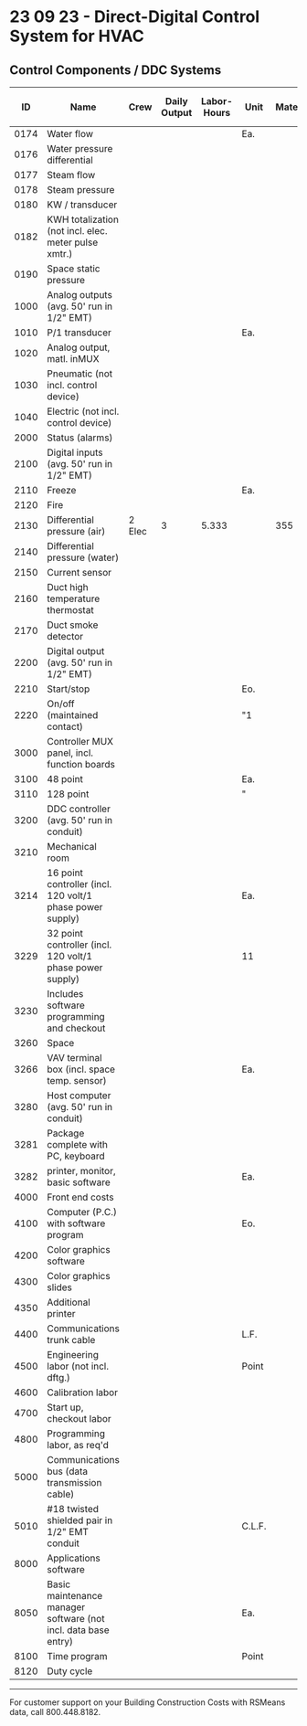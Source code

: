 # 23 09 23 - Direct-Digital Control System for HVAC

## Control Components / DDC Systems

| ID    | Name                                                                 | Crew   | Daily Output | Labor-Hours | Unit     | Material | Labor | Equipment | Total  | Total Incl O&P |
|-------|----------------------------------------------------------------------|--------|--------------|-------------|----------|----------|-------|-----------|--------|----------------|
| 0174  | Water flow                                                           |        |              |             | Ea.      |          |       |           | 3,450  | 3,450          |
| 0176  | Water pressure differential                                          |        |              |             |          |          |       |           | 975    | 975            |
| 0177  | Steam flow                                                           |        |              |             |          |          |       |           | 2,400  | 2,400          |
| 0178  | Steam pressure                                                       |        |              |             |          |          |       |           | 1,025  | 1,025          |
| 0180  | KW / transducer                                                      |        |              |             |          |          |       |           | 1,350  | 1,350          |
| 0182  | KWH totalization (not incl. elec. meter pulse xmtr.)                 |        |              |             |          |          |       |           | 625    | 625            |
| 0190  | Space static pressure                                                |        |              |             |          |          |       |           | 1,075  | 1,075          |
| 1000  | Analog outputs (avg. 50' run in 1/2" EMT)                            |        |              |             |          |          |       |           |        |                |
| 1010  | P/1 transducer                                                       |        |              |             | Ea.      |          | 635   |           | 1,635  |                |
| 1020  | Analog output, matl. inMUX                                           |        |              |             |          |          |       |           | 305    | 305            |
| 1030  | Pneumatic (not incl. control device)                                 |        |              |             |          |          |       |           | 645    | 645            |
| 1040  | Electric (not incl. control device)                                  |        |              |             |          |          |       |           | 380    | 380            |
| 2000  | Status (alarms)                                                      |        |              |             |          |          |       |           |        |                |
| 2100  | Digital inputs (avg. 50' run in 1/2" EMT)                            |        |              |             |          |          |       |           |        |                |
| 2110  | Freeze                                                               |        |              |             | Ea.      |          |       |           | 435    | 435            |
| 2120  | Fire                                                                 |        |              |             |          |          |       |           | 395    | 395            |
| 2130  | Differential pressure (air)                                          | 2 Elec | 3            | 5.333       |          | 355      | 355   |           | 710    | 915            |
| 2140  | Differential pressure (water)                                        |        |              |             |          |          |       |           | 975    | 975            |
| 2150  | Current sensor                                                       |        |              |             |          |          |       |           | 435    | 435            |
| 2160  | Duct high temperature thermostat                                     |        |              |             |          |          |       |           | 570    | 570            |
| 2170  | Duct smoke detector                                                  |        |              |             |          |          |       |           | 705    | 705            |
| 2200  | Digital output (avg. 50' run in 1/2" EMT)                            |        |              |             |          |          |       |           |        |                |
| 2210  | Start/stop                                                           |        |              |             | Eo.      |          |       |           | 340    | 340            |
| 2220  | On/off (maintained contact)                                          |        |              |             | "1       |          |       |           | 585    | 585            |
| 3000  | Controller MUX panel, incl. function boards                          |        |              |             |          |          |       |           |        |                |
| 3100  | 48 point                                                             |        |              |             | Ea.      |          |       |           | 5,275  | 5,275          |
| 3110  | 128 point                                                            |        |              |             | "        |          |       |           | 7,225  | 7,225          |
| 3200  | DDC controller (avg. 50' run in conduit)                             |        |              |             |          |          |       |           |        |                |
| 3210  | Mechanical room                                                      |        |              |             |          |          |       |           |        |                |
| 3214  | 16 point controller (incl. 120 volt/1 phase power supply)            |        |              |             | Ea.      |          |       |           | 3,275  | 3,275          |
| 3229  | 32 point controller (incl. 120 volt/1 phase power supply)            |        |              |             | 11       |          |       |           | 5,425  | 5,425          |
| 3230  | Includes software programming and checkout                            |        |              |             |          |          |       |           |        |                |
| 3260  | Space                                                                |        |              |             |          |          |       |           |        |                |
| 3266  | VAV terminal box (incl. space temp. sensor)                          |        |              |             | Ea.      |          |       |           | 840    | 840            |
| 3280  | Host computer (avg. 50' run in conduit)                              |        |              |             |          |          |       |           |        |                |
| 3281  | Package complete with PC, keyboard                                   |        |              |             |          |          |       |           |        |                |
| 3282  | printer, monitor, basic software                                     |        |              |             | Ea.      |          |       |           | 3,150  | 3,150          |
| 4000  | Front end costs                                                      |        |              |             |          |          |       |           |        |                |
| 4100  | Computer (P.C.) with software program                                |        |              |             | Eo.      |          |       |           | 6,350  | 6,350          |
| 4200  | Color graphics software                                              |        |              |             |          |          |       |           | 3,925  | 3,925          |
| 4300  | Color graphics slides                                                |        |              |             |          |          |       |           | 490    | 490            |
| 4350  | Additional printer                                                   |        |              |             |          |          |       |           | 980    | 980            |
| 4400  | Communications trunk cable                                           |        |              |             | L.F.     |          |       |           | 3.80   | 3.800          |
| 4500  | Engineering labor (not incl. dftg.)                                  |        |              |             | Point    |          |       |           | 94     | 94             |
| 4600  | Calibration labor                                                    |        |              |             |          |          |       |           | 120    | 120            |
| 4700  | Start up, checkout labor                                             |        |              |             |          |          |       |           | 120    | 120            |
| 4800  | Programming labor, as req'd                                          |        |              |             |          |          |       |           |        |                |
| 5000  | Communications bus (data transmission cable)                         |        |              |             |          |          |       |           |        |                |
| 5010  | #18 twisted shielded pair in 1/2" EMT conduit                        |        |              |             | C.L.F.   |          |       |           | 380    | 380            |
| 8000  | Applications software                                                |        |              |             |          |          |       |           |        |                |
| 8050  | Basic maintenance manager software (not incl. data base entry)       |        |              |             | Ea.      |          |       |           | 1,950  | 1,950          |
| 8100  | Time program                                                         |        |              |             | Point    |          |       |           | 6.85   | 6.85           |
| 8120  | Duty cycle                                                           |        |              |             |          |          |       |           | 13.65  | 13.65          |

---

For customer support on your Building Construction Costs with RSMeans data, call 800.448.8182.